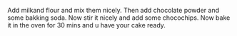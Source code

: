 Add milkand flour and mix them nicely. Then add chocolate powder and some bakking soda. Now stir it nicely and add some chocochips. Now bake it in the oven for 30 mins and u have your cake ready.